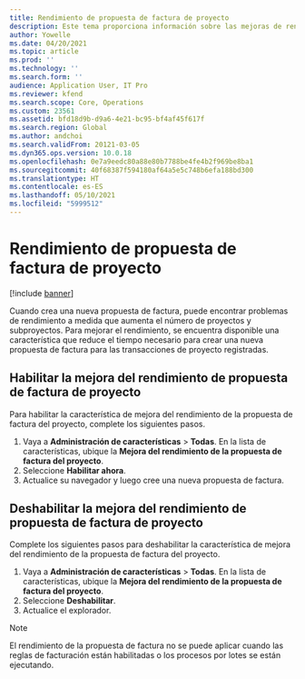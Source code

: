 ```yaml
---
title: Rendimiento de propuesta de factura de proyecto
description: Este tema proporciona información sobre las mejoras de rendimiento de las propuestas de factura del proyecto.
author: Yowelle
ms.date: 04/20/2021
ms.topic: article
ms.prod: ''
ms.technology: ''
ms.search.form: ''
audience: Application User, IT Pro
ms.reviewer: kfend
ms.search.scope: Core, Operations
ms.custom: 23561
ms.assetid: bfd18d9b-d9a6-4e21-bc95-bf4af45f617f
ms.search.region: Global
ms.author: andchoi
ms.search.validFrom: 20121-03-05
ms.dyn365.ops.version: 10.0.18
ms.openlocfilehash: 0e7a9eedc80a88e80b7788be4fe4b2f969be8ba1
ms.sourcegitcommit: 40f68387f594180af64a5e5c748b6efa188bd300
ms.translationtype: HT
ms.contentlocale: es-ES
ms.lasthandoff: 05/10/2021
ms.locfileid: "5999512"
---
```

# <a name="project-invoice-proposal-performance"></a>Rendimiento de propuesta de factura de proyecto

[!include [banner](../includes/banner.md)]

Cuando crea una nueva propuesta de factura, puede encontrar problemas de rendimiento a medida que aumenta el número de proyectos y subproyectos. Para mejorar el rendimiento, se encuentra disponible una característica que reduce el tiempo necesario para crear una nueva propuesta de factura para las transacciones de proyecto registradas.

## <a name="enable-project-invoice-proposal-performance-enhancement"></a>Habilitar la mejora del rendimiento de propuesta de factura de proyecto
Para habilitar la característica de mejora del rendimiento de la propuesta de factura del proyecto, complete los siguientes pasos.

1.  Vaya a **Administración de características** > **Todas**. En la lista de características, ubique la **Mejora del rendimiento de la propuesta de factura del proyecto**.
2.  Seleccione **Habilitar ahora**.
3.  Actualice su navegador y luego cree una nueva propuesta de factura.

## <a name="turn-off-project-invoice-proposal-performance-enhancement"></a>Deshabilitar la mejora del rendimiento de propuesta de factura de proyecto
Complete los siguientes pasos para deshabilitar la característica de mejora del rendimiento de la propuesta de factura del proyecto.

1.  Vaya a **Administración de características** > **Todas**. En la lista de características, ubique la **Mejora del rendimiento de la propuesta de factura del proyecto**.
2.  Seleccione **Deshabilitar**.
3.  Actualice el explorador.

> [!NOTE]
> El rendimiento de la propuesta de factura no se puede aplicar cuando las reglas de facturación están habilitadas o los procesos por lotes se están ejecutando.
